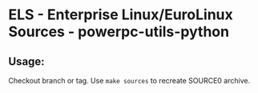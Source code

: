 # ELS - Enterprise Linux/EuroLinux Sources - powerpc-utils-python
 
## Usage:
  Checkout branch or tag. Use `make sources` to recreate  SOURCE0 archive.
